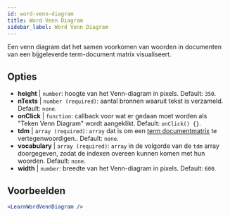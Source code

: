 ```yaml
---
id: word-venn-diagram
title: Word Venn Diagram
sidebar_label: Word Venn Diagram
---
```


Een venn diagram dat het samen voorkomen van woorden in documenten van een bijgeleverde term-document matrix visualiseert.

## Opties

* __height__ | `number`: hoogte van het Venn-diagram in pixels. Default: `350`.
* __nTexts__ | `number (required)`: aantal bronnen waaruit tekst is verzameld. Default: `none`.
* __onClick__ | `function`: callback voor wat er gedaan moet worden als "Teken Venn Diagram" wordt aangeklikt. Default: `onClick() {}`.
* __tdm__ | `array (required)`: `array` dat is om een [term documentmatrix](https://en.wikipedia.org/wiki/Document-term_matrix) te vertegenwoordigen.. Default: `none`.
* __vocabulary__ | `array (required)`: `array` in de volgorde van de `tdm` array doorgegeven, zodat de indexen overeen kunnen komen met hun woorden. Default: `none`.
* __width__ | `number`: breedte van het Venn-diagram in pixels. Default: `600`.


## Voorbeelden

```jsx live
<LearnWordVennDiagram />
```

